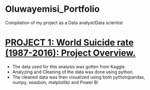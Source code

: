 # Oluwayemisi_Portfolio
Compilation of my project as a Data analyst/Data scientist

# [PROJECT 1: World Suicide rate (1987-2016): Project Overview.](https://github.com/oluwayemisi1/Oluwayemisi_Portfolio)
*	The data used for this analysis was gotten from Kaggle. 
*	Analyzing and Cleaning of the data was done using python.
*	The cleaned data was then visualized using both python(pandas, numpy, seasbon, matplotlib) and Power Bi
